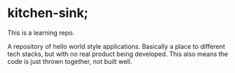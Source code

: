 # kitchen-sink;

This is a learning repo.

A repository of hello world style applications.
Basically a place to different tech stacks, but with no real
product being developed. This also means the code is
just thrown together, not built well.